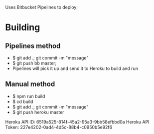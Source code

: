 Uses Bitbucket Pipelines to deploy;

# Building 
## Pipelines method
- $ git add .; git commit -m "message"
- $ git push bb master;
- Pipelines will pick it up and send it to Heroku to build and run

## Manual method
- $ npm run build
- $ cd build
- $ git add .; git commit -m "message"
- $ git push heroku master



Heroku API ID: 6519a525-814f-45a2-95a3-9bb58efbbd0a
Heroku API Token: 227e4202-0ad4-4d5c-88b4-c0950b5e92f6